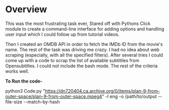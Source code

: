 # Overview
This was the most frustrating task ever, Stared off with Pythons Click module to create a command-line interface for adding options and handling user input which I could follow up from tutorial videos.

Then I created an OMDB API in order to fetch the IMDb ID from the movie's name.
The rest of the task was driving me crazy. I had no idea about web scraping (especially, with all the specified filters).
After several tries I could come up with a code to scrap the list of available subtitiles from Opensubtitles. I could not include the bash mode. The rest of the criteria works well.

**To Run the code-**

python3  Code.py  "https://dn720404.ca.archive.org/0/items/plan-9-from-outer-space/plan-9-from-outer-space.mpeg4"  -l  eng  -o /path/to/output  --file-size --match-by-hash


